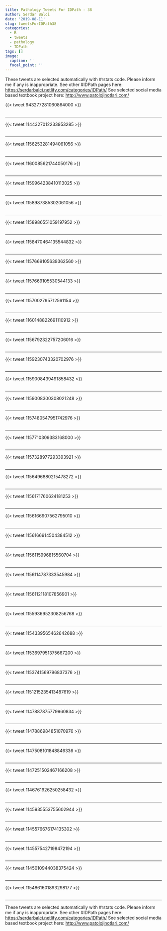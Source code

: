 ```yaml
---
title: Pathology Tweets For IDPath - 38
author: Serdar Balci
date: '2019-08-11'
slug: tweetsForIDPath38
categories:
  - R
  - tweets
  - pathology
  - IDPath
tags: []
image:
  caption: ''
  focal_point: ''
---
```



These tweets are selected automatically with #rstats code. Please inform me if any is inappropriate.
See other #IDPath pages here: https://serdarbalci.netlify.com/categories/IDPath/ 
See selected social media based textbook project here: http://www.patolojinotlari.com/

{{< tweet 943277281060864000 >}}
<br>
<br>
<hr>
{{< tweet 1144327012233953285 >}}
<br>
<br>
<hr>
{{< tweet 1156253281494061056 >}}
<br>
<br>
<hr>
{{< tweet 1160085621744050176 >}}
<br>
<br>
<hr>
{{< tweet 1159964238410113025 >}}
<br>
<br>
<hr>
{{< tweet 1158987385302061056 >}}
<br>
<br>
<hr>
{{< tweet 1158986551059197952 >}}
<br>
<br>
<hr>
{{< tweet 1158470464135544832 >}}
<br>
<br>
<hr>
{{< tweet 1157669105639362560 >}}
<br>
<br>
<hr>
{{< tweet 1157669105530544133 >}}
<br>
<br>
<hr>
{{< tweet 1157002795712561154 >}}
<br>
<br>
<hr>
{{< tweet 1160148822691110912 >}}
<br>
<br>
<hr>
{{< tweet 1156792322757206016 >}}
<br>
<br>
<hr>
{{< tweet 1159230743320702976 >}}
<br>
<br>
<hr>
{{< tweet 1159008439491858432 >}}
<br>
<br>
<hr>
{{< tweet 1159008300308021248 >}}
<br>
<br>
<hr>
{{< tweet 1157480547951742976 >}}
<br>
<br>
<hr>
{{< tweet 1157710309383168000 >}}
<br>
<br>
<hr>
{{< tweet 1157328977293393921 >}}
<br>
<br>
<hr>
{{< tweet 1156496880215478272 >}}
<br>
<br>
<hr>
{{< tweet 1156171760624181253 >}}
<br>
<br>
<hr>
{{< tweet 1156166907562795010 >}}
<br>
<br>
<hr>
{{< tweet 1156166914504384512 >}}
<br>
<br>
<hr>
{{< tweet 1156115996815560704 >}}
<br>
<br>
<hr>
{{< tweet 1156114787333545984 >}}
<br>
<br>
<hr>
{{< tweet 1156112118107856901 >}}
<br>
<br>
<hr>
{{< tweet 1155936952308256768 >}}
<br>
<br>
<hr>
{{< tweet 1154339565462642688 >}}
<br>
<br>
<hr>
{{< tweet 1153697951375667200 >}}
<br>
<br>
<hr>
{{< tweet 1153741569796837376 >}}
<br>
<br>
<hr>
{{< tweet 1151215235413487619 >}}
<br>
<br>
<hr>
{{< tweet 1147887875779960834 >}}
<br>
<br>
<hr>
{{< tweet 1147886984851070976 >}}
<br>
<br>
<hr>
{{< tweet 1147508101848846336 >}}
<br>
<br>
<hr>
{{< tweet 1147251502467166208 >}}
<br>
<br>
<hr>
{{< tweet 1146761926250258432 >}}
<br>
<br>
<hr>
{{< tweet 1145935553755602944 >}}
<br>
<br>
<hr>
{{< tweet 1145576676174135302 >}}
<br>
<br>
<hr>
{{< tweet 1145575427198472194 >}}
<br>
<br>
<hr>
{{< tweet 1145010944038375424 >}}
<br>
<br>
<hr>
{{< tweet 1154861601893298177 >}}
<br>
<br>
<hr>


These tweets are selected automatically with #rstats code. Please inform me if any is inappropriate.
See other #IDPath pages here: https://serdarbalci.netlify.com/categories/IDPath/ 
See selected social media based textbook project here: http://www.patolojinotlari.com/
